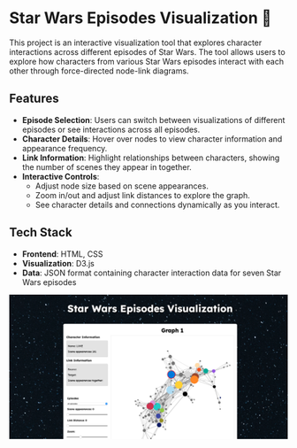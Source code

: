 # Star Wars Episodes Visualization 🌌

This project is an interactive visualization tool that explores character interactions across different episodes of Star Wars. The tool allows users to explore how characters from various Star Wars episodes interact with each other through force-directed node-link diagrams.

## Features

- **Episode Selection**: Users can switch between visualizations of different episodes or see interactions across all episodes.
- **Character Details**: Hover over nodes to view character information and appearance frequency.
- **Link Information**: Highlight relationships between characters, showing the number of scenes they appear in together.
- **Interactive Controls**: 
  - Adjust node size based on scene appearances.
  - Zoom in/out and adjust link distances to explore the graph.
  - See character details and connections dynamically as you interact.

## Tech Stack

- **Frontend**: HTML, CSS
- **Visualization**: D3.js
- **Data**: JSON format containing character interaction data for seven Star Wars episodes

![Star Wars Visualization](assignment4/demo.png)
